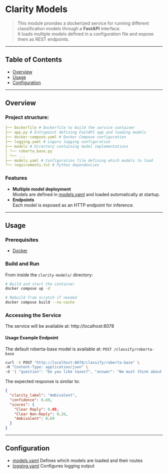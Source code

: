 # Clarity Models

> This module provides a dockerized service for running different classification models through a **FastAPI**
> interface.  
> It loads multiple models defined in a configuration file and expose them as REST endpoints.

---

## Table of Contents

- [Overview](#overview)
- [Usage](#usage)
- [Configuration](#configuration)

---

## Overview

### Project structure:

``` yaml
├── Dockerfile # Dockerfile to build the service container
├── app.py # Entrypoint defining FastAPI app and loading models
├── docker-compose.yaml # Docker Compose configuration
├── logging.yaml # Loguru logging configuration
├── models # Directory containing model implementations
│ └── roberta_base.py
│ └── ...
├── models.yaml # Configuration file defining which models to load
└── requirements.txt # Python dependencies
```

### Features

- **Multiple model deployment**  
  Models are defined in [models.yaml](models.yaml) and loaded automatically at startup.
- **Endpoints**  
  Each model is exposed as an HTTP endpoint for inference.

---

## Usage

### Prerequisites

* [Docker](https://www.docker.com/get-started/)

### Build and Run

From inside the `clarity-models/` directory:

```bash
# Build and start the container
docker compose up -d
```

```bash
# Rebuild from scratch if needed
docker compose build --no-cache
```

### Accessing the Service

The service will be available at: http://localhost:8078

#### Usage Example Endpoint

The default roberta-base model is available at: `POST /classify/roberta-base`

``` bash
curl -X POST "http://localhost:8078/classify/roberta-base" \
-H "Content-Type: application/json" \
-d '{ "question": "Do you like taxes?", "answer": "We must think about our economy." }'
```

The expected response is similar to:

```json
{
  "clarity_label": "Ambivalent",
  "confidence": 0.69,
  "scores": {
    "Clear Reply": 0.05,
    "Clear Non-Reply": 0.26,
    "Ambivalent": 0.69
  }
}
```

---

## Configuration

* [models.yaml](models.yaml) Defines which models are loaded and their routes
* [logging.yaml](logging.yaml) Configures logging output